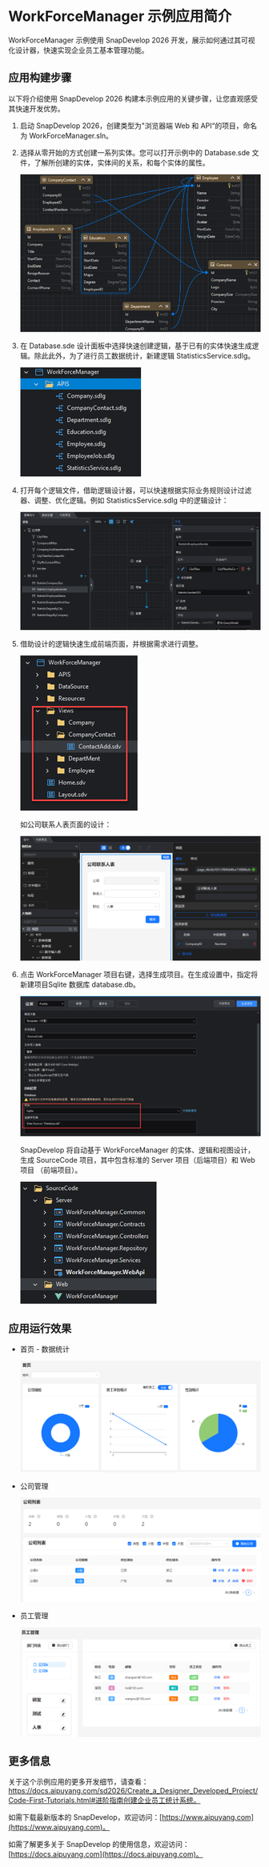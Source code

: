 # WorkForceManager 示例应用简介

WorkForceManager 示例使用 SnapDevelop 2026 开发，展示如何通过其可视化设计器，快速实现企业员工基本管理功能。

## 应用构建步骤

以下将介绍使用 SnapDevelop 2026  构建本示例应用的关键步骤，让您直观感受其快速开发优势。

1. 启动 SnapDevelop 2026，创建类型为"浏览器端 Web 和 API“的项目，命名为 WorkForceManager.sln。

4. 选择从零开始的方式创建一系列实体。您可以打开示例中的 Database.sde 文件，了解所创建的实体，实体间的关系，和每个实体的属性。

   ![image-20250403094150736](Image/image-20250403094150736.png)

5. 在 Database.sde 设计面板中选择快速创建逻辑，基于已有的实体快速生成逻辑。除此此外，为了进行员工数据统计，新建逻辑 StatisticsService.sdlg。

   ![image-20250403095112437](Image/image-20250403095112437.png)

4. 打开每个逻辑文件，借助逻辑设计器，可以快速根据实际业务规则设计过滤器、调整、优化逻辑。例如 StatisticsService.sdlg 中的逻辑设计：

   ![image-20250403095802871](Image/image-20250403095802871.png)

5. 借助设计的逻辑快速生成前端页面，并根据需求进行调整。

   ![image-20250403095934935](Image/image-20250403095934935.png)

   如公司联系人表页面的设计：

   ![image-20250403100101381](Image/image-20250403100101381.png)

6. 点击 WorkForceManager 项目右键，选择生成项目。在生成设置中，指定将新建项目Sqlite 数据库 database.db。

   ![image-20250403100235646](Image/image-20250403100235646.png)

   SnapDevelop 将自动基于 WorkForceManager  的实体、逻辑和视图设计，生成 SourceCode 项目，其中包含标准的 Server 项目（后端项目）和 Web 项目 （前端项目）。

   ![image-20250403100536850](Image/image-20250403100536850.png)

    

## 应用运行效果

- 首页 - 数据统计

  ![image-20250403135209602](Image/image-20250403135209602.png)

- 公司管理

  ![image-20250403140241098](Image/image-20250403140241098.png)

- 员工管理

  ![image-20250403140316466](Image/image-20250403140316466.png)

## 更多信息
关于这个示例应用的更多开发细节，请查看：https://docs.aipuyang.com/sd2026/Create_a_Designer_Developed_Project/Code-First-Tutorials.html#进阶指南创建企业员工统计系统。

如需下载最新版本的 SnapDevelop，欢迎访问：[https://www.aipuyang.com](https://www.aipuyang.com)。

如需了解更多关于 SnapDevelop 的使用信息，欢迎访问：[https://docs.aipuyang.com](https://docs.aipuyang.com)。
